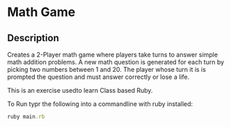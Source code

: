 # Math Game

## Description

Creates a 2-Player math game where players take turns to answer simple math addition problems. A new math question is generated for each turn by picking two numbers between 1 and 20. The player whose turn it is is prompted the question and must answer correctly or lose a life.

This is an exercise usedto learn Class based Ruby.

To Run typr the following into a commandline with ruby installed:

```ruby
ruby main.rb
```
